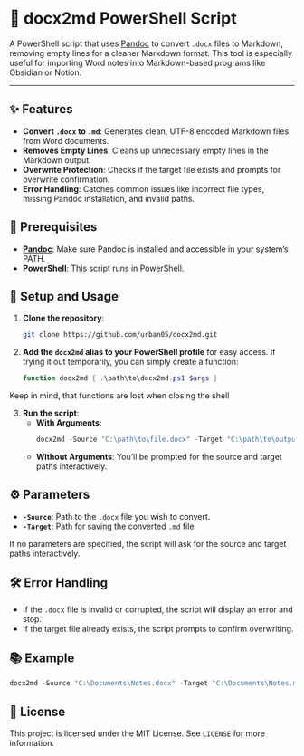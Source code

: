 # 📄 docx2md PowerShell Script

A PowerShell script that uses [Pandoc](https://pandoc.org) to convert `.docx` files to Markdown, removing empty lines for a cleaner Markdown format. This tool is especially useful for importing Word notes into Markdown-based programs like Obsidian or Notion.

---

## ✨ Features
- **Convert `.docx` to `.md`**: Generates clean, UTF-8 encoded Markdown files from Word documents.
- **Removes Empty Lines**: Cleans up unnecessary empty lines in the Markdown output.
- **Overwrite Protection**: Checks if the target file exists and prompts for overwrite confirmation.
- **Error Handling**: Catches common issues like incorrect file types, missing Pandoc installation, and invalid paths.

## 🔧 Prerequisites
- **[Pandoc](https://pandoc.org)**: Make sure Pandoc is installed and accessible in your system’s PATH.
- **PowerShell**: This script runs in PowerShell.

## 🚀 Setup and Usage

1. **Clone the repository**:
   ```sh
   git clone https://github.com/urban05/docx2md.git
   ```
   
2. **Add the `docx2md` alias to your PowerShell profile** for easy access. 
If trying it out temporarily, you can simply create a function:
   ```powershell
   function docx2md { .\path\to\docx2md.ps1 $args }
   ```
Keep in mind, that functions are lost when closing the shell

3. **Run the script**:
   - **With Arguments**:
     ```powershell
     docx2md -Source "C:\path\to\file.docx" -Target "C:\path\to\output.md"
     ```
   - **Without Arguments**: You’ll be prompted for the source and target paths interactively.

## ⚙️ Parameters
- **`-Source`**: Path to the `.docx` file you wish to convert.
- **`-Target`**: Path for saving the converted `.md` file.

If no parameters are specified, the script will ask for the source and target paths interactively.

## 🛠️ Error Handling
- If the `.docx` file is invalid or corrupted, the script will display an error and stop.
- If the target file already exists, the script prompts to confirm overwriting.

## 📚 Example
```powershell
docx2md -Source "C:\Documents\Notes.docx" -Target "C:\Documents\Notes.md"
```

## 📄 License
This project is licensed under the MIT License. See `LICENSE` for more information.
